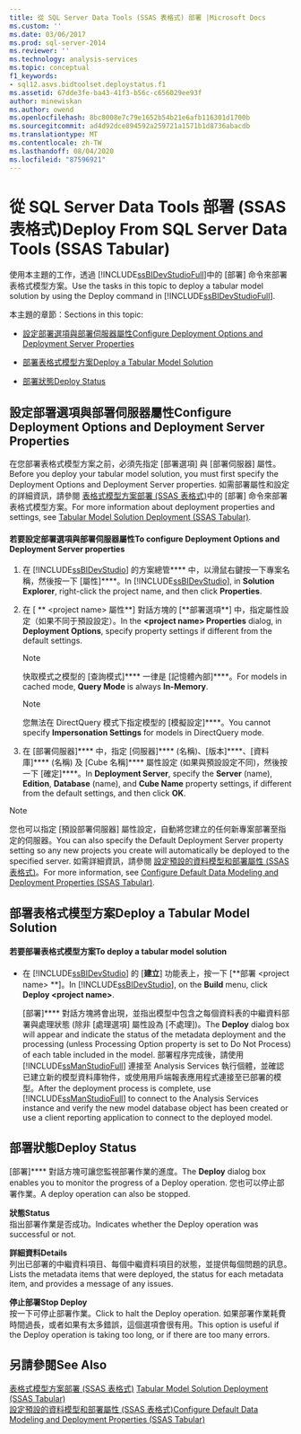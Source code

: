 ```yaml
---
title: 從 SQL Server Data Tools (SSAS 表格式) 部署 |Microsoft Docs
ms.custom: ''
ms.date: 03/06/2017
ms.prod: sql-server-2014
ms.reviewer: ''
ms.technology: analysis-services
ms.topic: conceptual
f1_keywords:
- sql12.asvs.bidtoolset.deploystatus.f1
ms.assetid: 67dde3fe-ba43-41f3-b56c-c656029ee93f
author: minewiskan
ms.author: owend
ms.openlocfilehash: 8bc8008e7c79e1652b54b21e6afb116301d1700b
ms.sourcegitcommit: ad4d92dce894592a259721a1571b1d8736abacdb
ms.translationtype: MT
ms.contentlocale: zh-TW
ms.lasthandoff: 08/04/2020
ms.locfileid: "87596921"
---
```

# <a name="deploy-from-sql-server-data-tools-ssas-tabular"></a><span data-ttu-id="030d2-102">從 SQL Server Data Tools 部署 (SSAS 表格式)</span><span class="sxs-lookup"><span data-stu-id="030d2-102">Deploy From SQL Server Data Tools (SSAS Tabular)</span></span>
  <span data-ttu-id="030d2-103">使用本主題的工作，透過 [!INCLUDE[ssBIDevStudioFull](../../includes/ssbidevstudiofull-md.md)]中的 [部署] 命令來部署表格式模型方案。</span><span class="sxs-lookup"><span data-stu-id="030d2-103">Use the tasks in this topic to deploy a tabular model solution by using the Deploy command in [!INCLUDE[ssBIDevStudioFull](../../includes/ssbidevstudiofull-md.md)].</span></span>  
  
 <span data-ttu-id="030d2-104">本主題的章節：</span><span class="sxs-lookup"><span data-stu-id="030d2-104">Sections in this topic:</span></span>  
  
-   [<span data-ttu-id="030d2-105">設定部署選項與部署伺服器屬性</span><span class="sxs-lookup"><span data-stu-id="030d2-105">Configure Deployment Options and Deployment Server Properties</span></span>](#bkmk_deploy)  
  
-   [<span data-ttu-id="030d2-106">部署表格式模型方案</span><span class="sxs-lookup"><span data-stu-id="030d2-106">Deploy a Tabular Model Solution</span></span>](#bkmk_deploy_proc)  
  
-   [<span data-ttu-id="030d2-107">部署狀態</span><span class="sxs-lookup"><span data-stu-id="030d2-107">Deploy Status</span></span>](#bkmk_deploy_status)  
  
##  <a name="configure-deployment-options-and-deployment-server-properties"></a><a name="bkmk_deploy"></a><span data-ttu-id="030d2-108">設定部署選項與部署伺服器屬性</span><span class="sxs-lookup"><span data-stu-id="030d2-108">Configure Deployment Options and Deployment Server Properties</span></span>  
 <span data-ttu-id="030d2-109">在您部署表格式模型方案之前，必須先指定 [部署選項] 與 [部署伺服器] 屬性。</span><span class="sxs-lookup"><span data-stu-id="030d2-109">Before you deploy your tabular model solution, you must first specify the Deployment Options and Deployment Server properties.</span></span> <span data-ttu-id="030d2-110">如需部署屬性和設定的詳細資訊，請參閱 [表格式模型方案部署 &#40;SSAS 表格式&#41;](tabular-model-solution-deployment-ssas-tabular.md)中的 [部署] 命令來部署表格式模型方案。</span><span class="sxs-lookup"><span data-stu-id="030d2-110">For more information about deployment properties and settings, see [Tabular Model Solution Deployment &#40;SSAS Tabular&#41;](tabular-model-solution-deployment-ssas-tabular.md).</span></span>  
  
#### <a name="to-configure-deployment-options-and-deployment-server-properties"></a><span data-ttu-id="030d2-111">若要設定部署選項與部署伺服器屬性</span><span class="sxs-lookup"><span data-stu-id="030d2-111">To configure Deployment Options and Deployment Server properties</span></span>  
  
1.  <span data-ttu-id="030d2-112">在 [!INCLUDE[ssBIDevStudio](../../includes/ssbidevstudio-md.md)] 的方案總管\*\*\*\* 中，以滑鼠右鍵按一下專案名稱，然後按一下 [屬性]\*\*\*\*。</span><span class="sxs-lookup"><span data-stu-id="030d2-112">In [!INCLUDE[ssBIDevStudio](../../includes/ssbidevstudio-md.md)], in **Solution Explorer**, right-click the project name, and then click **Properties**.</span></span>  
  
2.  <span data-ttu-id="030d2-113">在 [ \*\* \<project name> 屬性**] 對話方塊的 [**部署選項\*\*] 中，指定屬性設定（如果不同于預設設定）。</span><span class="sxs-lookup"><span data-stu-id="030d2-113">In the **\<project name> Properties** dialog, in **Deployment Options**, specify property settings if different from the default settings.</span></span>  
  
    > [!NOTE]  
    >  <span data-ttu-id="030d2-114">快取模式之模型的 [查詢模式]\*\*\*\* 一律是 [記憶體內部]\*\*\*\*。</span><span class="sxs-lookup"><span data-stu-id="030d2-114">For models in cached mode, **Query Mode** is always **In-Memory**.</span></span>  
  
    > [!NOTE]  
    >  <span data-ttu-id="030d2-115">您無法在 DirectQuery 模式下指定模型的 [模擬設定]\*\*\*\*。</span><span class="sxs-lookup"><span data-stu-id="030d2-115">You cannot specify **Impersonation Settings** for models in DirectQuery mode.</span></span>  
  
3.  <span data-ttu-id="030d2-116">在 [部署伺服器]\*\*\*\* 中，指定 [伺服器]\*\*\*\* (名稱)、[版本]\*\*\*\*、[資料庫]\*\*\*\* (名稱) 及 [Cube 名稱]\*\*\*\* 屬性設定 (如果與預設設定不同)，然後按一下 [確定]\*\*\*\*。</span><span class="sxs-lookup"><span data-stu-id="030d2-116">In **Deployment Server**, specify the **Server** (name), **Edition**, **Database** (name), and **Cube Name** property settings, if different from the default settings, and then click **OK**.</span></span>  
  
> [!NOTE]  
>  <span data-ttu-id="030d2-117">您也可以指定 [預設部署伺服器] 屬性設定，自動將您建立的任何新專案部署至指定的伺服器。</span><span class="sxs-lookup"><span data-stu-id="030d2-117">You can also specify the Default Deployment Server property setting so any new projects you create will automatically be deployed to the specified server.</span></span> <span data-ttu-id="030d2-118">如需詳細資訊，請參閱 [設定預設的資料模型和部署屬性 &#40;SSAS 表格式&#41;](properties-ssas-tabular.md)。</span><span class="sxs-lookup"><span data-stu-id="030d2-118">For more information, see [Configure Default Data Modeling and Deployment Properties &#40;SSAS Tabular&#41;](properties-ssas-tabular.md).</span></span>  
  
##  <a name="deploy-a-tabular-model-solution"></a><a name="bkmk_deploy_proc"></a><span data-ttu-id="030d2-119">部署表格式模型方案</span><span class="sxs-lookup"><span data-stu-id="030d2-119">Deploy a Tabular Model Solution</span></span>  
  
#### <a name="to-deploy-a-tabular-model-solution"></a><span data-ttu-id="030d2-120">若要部署表格式模型方案</span><span class="sxs-lookup"><span data-stu-id="030d2-120">To deploy a tabular model solution</span></span>  
  
-   <span data-ttu-id="030d2-121">在 [!INCLUDE[ssBIDevStudio](../../includes/ssbidevstudio-md.md)] 的 [**建立**] 功能表上，按一下 [\*\*部署 \<project name> \*\*]。</span><span class="sxs-lookup"><span data-stu-id="030d2-121">In [!INCLUDE[ssBIDevStudio](../../includes/ssbidevstudio-md.md)], on the **Build** menu, click **Deploy \<project name>**.</span></span>  
  
     <span data-ttu-id="030d2-122">[部署]\*\*\*\* 對話方塊將會出現，並指出模型中包含之每個資料表的中繼資料部署與處理狀態 (除非 [處理選項] 屬性設為 [不處理])。</span><span class="sxs-lookup"><span data-stu-id="030d2-122">The **Deploy** dialog box will appear and indicate the status of the metadata deployment and the processing (unless Processing Option property is set to Do Not Process) of each table included in the model.</span></span> <span data-ttu-id="030d2-123">部署程序完成後，請使用 [!INCLUDE[ssManStudioFull](../../includes/ssmanstudiofull-md.md)] 連接至 Analysis Services 執行個體，並確認已建立新的模型資料庫物件，或使用用戶端報表應用程式連接至已部署的模型。</span><span class="sxs-lookup"><span data-stu-id="030d2-123">After the deployment process is complete, use [!INCLUDE[ssManStudioFull](../../includes/ssmanstudiofull-md.md)] to connect to the Analysis Services instance and verify the new model database object has been created or use a client reporting application to connect to the deployed model.</span></span>  
  
##  <a name="deploy-status"></a><a name="bkmk_deploy_status"></a><span data-ttu-id="030d2-124">部署狀態</span><span class="sxs-lookup"><span data-stu-id="030d2-124">Deploy Status</span></span>  
 <span data-ttu-id="030d2-125">[部署]\*\*\*\* 對話方塊可讓您監視部署作業的進度。</span><span class="sxs-lookup"><span data-stu-id="030d2-125">The **Deploy** dialog box enables you to monitor the progress of a Deploy operation.</span></span> <span data-ttu-id="030d2-126">您也可以停止部署作業。</span><span class="sxs-lookup"><span data-stu-id="030d2-126">A deploy operation can also be stopped.</span></span>  
  
 <span data-ttu-id="030d2-127">**狀態**</span><span class="sxs-lookup"><span data-stu-id="030d2-127">**Status**</span></span>  
 <span data-ttu-id="030d2-128">指出部署作業是否成功。</span><span class="sxs-lookup"><span data-stu-id="030d2-128">Indicates whether the Deploy operation was successful or not.</span></span>  
  
 <span data-ttu-id="030d2-129">**詳細資料**</span><span class="sxs-lookup"><span data-stu-id="030d2-129">**Details**</span></span>  
 <span data-ttu-id="030d2-130">列出已部署的中繼資料項目、每個中繼資料項目的狀態，並提供每個問題的訊息。</span><span class="sxs-lookup"><span data-stu-id="030d2-130">Lists the metadata items that were deployed, the status for each metadata item, and provides a message of any issues.</span></span>  
  
 <span data-ttu-id="030d2-131">**停止部署**</span><span class="sxs-lookup"><span data-stu-id="030d2-131">**Stop Deploy**</span></span>  
 <span data-ttu-id="030d2-132">按一下可停止部署作業。</span><span class="sxs-lookup"><span data-stu-id="030d2-132">Click to halt the Deploy operation.</span></span> <span data-ttu-id="030d2-133">如果部署作業耗費時間過長，或者如果有太多錯誤，這個選項會很有用。</span><span class="sxs-lookup"><span data-stu-id="030d2-133">This option is useful if the Deploy operation is taking too long, or if there are too many errors.</span></span>  
  
## <a name="see-also"></a><span data-ttu-id="030d2-134">另請參閱</span><span class="sxs-lookup"><span data-stu-id="030d2-134">See Also</span></span>  
 <span data-ttu-id="030d2-135">[表格式模型方案部署 &#40;SSAS 表格式&#41;](tabular-model-solution-deployment-ssas-tabular.md) </span><span class="sxs-lookup"><span data-stu-id="030d2-135">[Tabular Model Solution Deployment &#40;SSAS Tabular&#41;](tabular-model-solution-deployment-ssas-tabular.md) </span></span>  
 [<span data-ttu-id="030d2-136">設定預設的資料模型和部署屬性 &#40;SSAS 表格式&#41;</span><span class="sxs-lookup"><span data-stu-id="030d2-136">Configure Default Data Modeling and Deployment Properties &#40;SSAS Tabular&#41;</span></span>](properties-ssas-tabular.md)  
  
  
